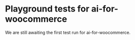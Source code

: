 # Playground tests for ai-for-woocommerce
We are still awaiting the first test run for ai-for-woocommerce.
